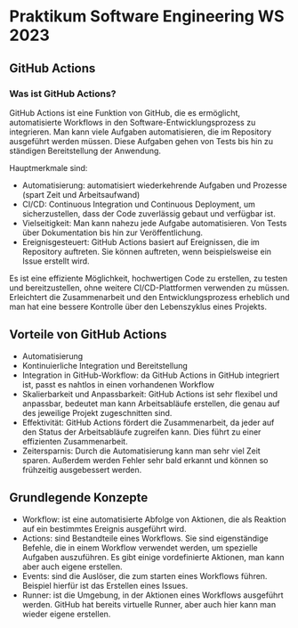 # Praktikum Software Engineering WS 2023

## GitHub Actions
### Was ist GitHub Actions?
GitHub Actions ist eine Funktion von GitHub, die es ermöglicht, automatisierte Workflows in den Software-Entwicklungsprozess zu integrieren.
Man kann viele Aufgaben automatisieren, die im Repository ausgeführt werden müssen. Diese Aufgaben gehen von Tests bis hin zu ständigen Bereitstellung der Anwendung.

Hauptmerkmale sind:
- Automatisierung: automatisiert wiederkehrende Aufgaben und Prozesse (spart Zeit und Arbeitsaufwand)
- CI/CD: Continuous Integration und Continuous Deployment, um sicherzustellen, dass der Code zuverlässig gebaut und verfügbar ist.
- Vielseitigkeit: Man kann nahezu jede Aufgabe automatisieren. Von Tests über Dokumentation bis hin zur Veröffentlichung.
- Ereignisgesteuert: GitHub Actions basiert auf Ereignissen, die im Repository auftreten. Sie können auftreten, wenn beispielsweise ein Issue erstellt wird.

Es ist eine effiziente Möglichkeit, hochwertigen Code zu erstellen, zu testen und bereitzustellen, ohne weitere CI/CD-Plattformen verwenden zu müssen. 
Erleichtert die Zusammenarbeit und den Entwicklungsprozess erheblich und man hat eine bessere Kontrolle über den Lebenszyklus eines Projekts. 

## Vorteile von GitHub Actions
- Automatisierung
- Kontinuierliche Integration und Bereitstellung
- Integration in GitHub-Workflow: da GitHub Actions in GitHub integriert ist, passt es nahtlos in einen vorhandenen Workflow
- Skalierbarkeit und Anpassbarkeit: GitHub Actions ist sehr flexibel und anpassbar, bedeutet man kann Arbeitsabläufe erstellen, die genau auf des jeweilige Projekt zugeschnitten sind.
- Effektivität: GitHub Actions fördert die Zusammenarbeit, da jeder auf den Status der Arbeitsabläufe zugreifen kann. Dies führt zu einer effizienten Zusammenarbeit.
- Zeitersparnis: Durch die Automatisierung kann man sehr viel Zeit sparen. Außerdem werden Fehler sehr bald erkannt und können so frühzeitig ausgebessert werden.

## Grundlegende Konzepte 
- Workflow: ist eine automatisierte Abfolge von Aktionen, die als Reaktion auf ein bestimmtes Ereignis ausgeführt wird.
- Actions: sind Bestandteile eines Workflows. Sie sind eigenständige Befehle, die in einem Workflow verwendet werden, um spezielle Aufgaben auszuführen. Es gibt einige vordefinierte Aktionen, man kann aber auch eigene erstellen.
- Events: sind die Auslöser, die zum starten eines Workflows führen. Beispiel hierfür ist das Erstellen eines Issues.
- Runner: ist die Umgebung, in der Aktionen eines Workflows ausgeführt werden. GitHub hat bereits virtuelle Runner, aber auch hier kann man wieder eigene erstellen.
